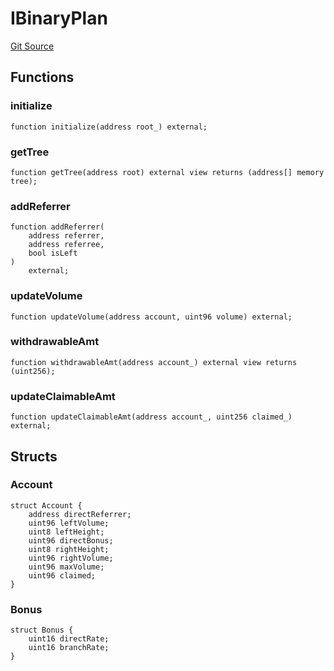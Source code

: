 # IBinaryPlan
[Git Source](https://github.com/ContractLabs/foundry-bountykinds-contract/blob/67e6855d3beabdf242cc0b51d9e53b087a5235b9/src/oz-custom/presets/interfaces/IBinaryPlan.sol)


## Functions
### initialize


```solidity
function initialize(address root_) external;
```

### getTree


```solidity
function getTree(address root) external view returns (address[] memory tree);
```

### addReferrer


```solidity
function addReferrer(
    address referrer,
    address referree,
    bool isLeft
)
    external;
```

### updateVolume


```solidity
function updateVolume(address account, uint96 volume) external;
```

### withdrawableAmt


```solidity
function withdrawableAmt(address account_) external view returns (uint256);
```

### updateClaimableAmt


```solidity
function updateClaimableAmt(address account_, uint256 claimed_) external;
```

## Structs
### Account

```solidity
struct Account {
    address directReferrer;
    uint96 leftVolume;
    uint8 leftHeight;
    uint96 directBonus;
    uint8 rightHeight;
    uint96 rightVolume;
    uint96 maxVolume;
    uint96 claimed;
}
```

### Bonus

```solidity
struct Bonus {
    uint16 directRate;
    uint16 branchRate;
}
```

